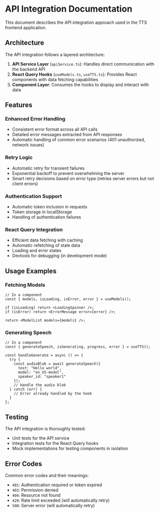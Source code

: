 # API Integration Documentation

This document describes the API integration approach used in the TTS frontend application.

## Architecture

The API integration follows a layered architecture:

1. **API Service Layer** (`apiService.ts`): Handles direct communication with the backend API
2. **React Query Hooks** (`useModels.ts`, `useTTS.ts`): Provides React components with data fetching capabilities
3. **Component Layer**: Consumes the hooks to display and interact with data

## Features

### Enhanced Error Handling

- Consistent error format across all API calls
- Detailed error messages extracted from API responses
- Automatic handling of common error scenarios (401 unauthorized, network issues)

### Retry Logic

- Automatic retry for transient failures
- Exponential backoff to prevent overwhelming the server
- Smart retry decisions based on error type (retries server errors but not client errors)

### Authentication Support

- Automatic token inclusion in requests
- Token storage in localStorage
- Handling of authentication failures

### React Query Integration

- Efficient data fetching with caching
- Automatic refetching of stale data
- Loading and error states
- Devtools for debugging (in development mode)

## Usage Examples

### Fetching Models

```tsx
// In a component
const { models, isLoading, isError, error } = useModels();

if (isLoading) return <LoadingSpinner />;
if (isError) return <ErrorMessage error={error} />;

return <ModelList models={models} />;
```

### Generating Speech

```tsx
// In a component
const { generateSpeech, isGenerating, progress, error } = useTTS();

const handleGenerate = async () => {
  try {
    const audioBlob = await generateSpeech({
      text: "Hello world",
      model: "en_US-model",
      speaker_id: "speaker1"
    });
    // Handle the audio blob
  } catch (err) {
    // Error already handled by the hook
  }
};
```

## Testing

The API integration is thoroughly tested:

- Unit tests for the API service
- Integration tests for the React Query hooks
- Mock implementations for testing components in isolation

## Error Codes

Common error codes and their meanings:

- `401`: Authentication required or token expired
- `403`: Permission denied
- `404`: Resource not found
- `429`: Rate limit exceeded (will automatically retry)
- `500`: Server error (will automatically retry)